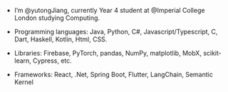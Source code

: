 - I’m @yutongJiang, currently Year 4 student at @Imperial College London studying Computing.

- Programming languages: Java, Python, C#, Javascript/Typescript, C, Dart, Haskell, Kotlin, Html, CSS.
- Libraries: Firebase, PyTorch, pandas, NumPy, matplotlib, MobX, scikit-learn, Cypress, etc.
- Frameworks: React, .Net, Spring Boot, Flutter, LangChain, Semantic Kernel


<!---
yutongJiang/yutongJiang is a ✨ special ✨ repository because its `README.md` (this file) appears on your GitHub profile.
You can click the Preview link to take a look at your changes.
--->
